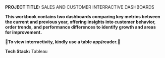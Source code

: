 **PROJECT TITLE:** SALES AND CUSTOMER INTERRACTIVE DASHBOARDS

**This workbook contains two dashboards comparing key metrics between the current and previous year, offering insights into customer behavior, order trends, and performance differences to identify growth and areas for improvement.**

**📌To view interractivity, kindly use a table app/reader.📌**

**Tech Stack:** Tableau

